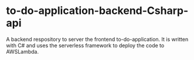# to-do-application-backend-Csharp-api
A backend respository to server the frontend to-do-application.  It is written with C# and uses the serverless framework to deploy the code to AWSLambda.

